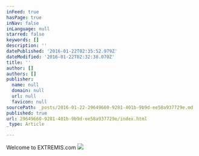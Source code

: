 ```yaml
---
inFeed: true
hasPage: true
inNav: false
inLanguage: null
starred: false
keywords: []
description: ''
datePublished: '2016-01-22T02:35:52.979Z'
dateModified: '2016-01-22T02:32:38.070Z'
title: ''
author: []
authors: []
publisher:
  name: null
  domain: null
  url: null
  favicon: null
sourcePath: _posts/2016-01-22-29649660-9281-401b-9b9d-ee58a937729e.md
published: true
url: 29649660-9281-401b-9b9d-ee58a937729e/index.html
_type: Article

---
```

Welcome to EXTREMIS.com
![](https://the-grid-user-content.s3-us-west-2.amazonaws.com/2420942a-9249-4628-b7c2-c25a28b866bd.jpg)
